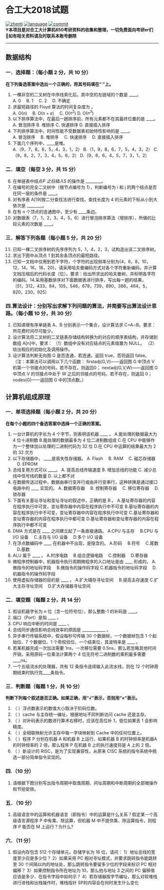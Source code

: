 # 合工大2018试题

[![zhenti](https://img.shields.io/badge/%E8%80%83%E7%A0%94%E7%9C%9F%E9%A2%98-850-brightgreen)](https://github.com/HFUT-cskaoyan/zhenti)
[![language](https://img.shields.io/badge/language-c%2B%2B-orange)](#language)
[![commit](https://img.shields.io/github/last-commit/HFUT-cskaoyan/zhenti)](#commit)  
:heartpulse:**本项目是对合工大计算机850考研资料的收集和整理，一切免费面向考研er们**  
:love_letter:**如有相关资料请及时联系本账号删除**
****
## 数据结构
### 一．选择题：（每小题 2 分，共 10 分）
**在下列备选答案中选出一个正确的，将其号码填在“ ”上。**
1. 一棵非空的二叉树在中序线索化后，其中空的左链域的个数是 ____。  
A. 0 &emsp;B. 1&emsp; C. 2 &emsp;D. 不确定
2. 求最短路径的 Floyd 算法的时间复杂度为 。  
A. O($n$) &emsp;B. O($n+e$) &emsp;C. O($n^2$) D. O($n^3$)
3. 以下排序算法中，在最后一趟排序前，所有元素都不在其最终位置的是 ____。  
A. 冒泡排序 B. 堆排序 C. 快速排序 D. 直接插入排序
4. 下列排序算法中，时间性能不受数据表初始特性影响的是 ____。  
A. 冒泡排序&emsp; B. 堆排序 &emsp;C. 快速排序&emsp; D. 直接插入排序
5. 下面几个序列中，____是堆。  
A.（9，7，8，6，5，4，3，1，2） B.（1，9，8，6，7，5，4，3，2）
C.（9，8，2，7，3，4，5，6，2） D.（9，8，6，4，5，7，3，1，2）
### 二．填空（每空 3 分，共 15 分）
6. 在单链表中结点*P 之后插入*S 的操作是 ________。<u></u>
7. 在编号的完全二叉树中（根节点编号为 1），判断编号为 i 和 j 的两个结点是否在同一层的条件是 ____。
8. 对有序表 A[19]按二分查找法进行查找，查找长度为 4 的元素的下标从小到大依次是 ________。 
9. 在有 n 个顶点的连通图中，至少有 ____条边。 
10. 对数据表（7，1，2，3，4，5，6）进行冒泡排序算法（增排序），所做的比较元素的次数是 ____。
### 三．解答下列各题（每小题 5 分，共 20 分）
11. 已知一棵二叉排序树的先序序列为 5，1，4，2，3，试构造出该二叉排序树。
12. 求出下图中从顶点 1 到其余各顶点的最短路径。
13. 已知一文档中仅用到若干字符，个字符的出现频率分别为{4，6，8，10，12，14，16，18，20}，请采用哈夫曼编码方式对各个字符重新编码，并计算文档压缩后的代码长度（位）。要求：给出所求出的哈夫曼树，并标明各字符的编码。14.采用基数排序对下面数据表进行排序，写出每一趟的结果。
（51，312，433，84，105，546，678，739，890，386，464，5，820，230，925）
### 四.算法设计：分别写出求解下列问题的算法，并简要写出算法设计思路。（每小题 10 分，共 30 分）
1. 已知递增有序单链表 A、B 分别表示一个集合，设计算法求 C=A∩B。要求：所花费时间尽可能少。
2. 设计算法将二叉树的二叉链表存储结构转换为的对应的顺序表结构，并存储到数组 A[n]中。要求：
（1）数组中没有对应结点的元素值置为 NULL。
（2）给出相应的初始化及调用操作。
3. 设计算法判断无向图 G 是否连通，若连通，返回 true，否则返回 false。
（注：本算法可以调用以下几个函数：
firstadj(G,V)——返回图 G 中顶点 V 的第一个邻接点的号码，若不存在，则返回0；
nextadj(G,V,W)——返回图 G 中顶点 V 的邻接点中处于 W 之后的邻接点的号码，若不存在，则返回 0；
nodes(G)——返回图 G 中的顶点数。）
## 计算机组成原理
### 一．单项选择题（每小题 2 分，共 20 分）
**在每个小题的四个备选答案中选择一个正确的答案。**
1. 一台计算机的字长为 4 个字节，则表明该机器 ____ 。
A.能处理的数据最大为 4 位十进制数
B.能处理的数据最多为 4 位二进制数组成
C.在 CPU 中能够作为一个整体加以处理的二进制代码为 32 位
D.在 CPU 中运算的结果最大为 2 的 32 次方
2. 以下存储器中， ____是易失性存储器。
A. Flash&emsp; B. RAM&emsp; C. 磁芯存储器 &emsp;D. EPROM
3. 总线复用方式可以 ____。
A. 提高总线传输速度
B. 增加总线的功能
C. 减少总线中信号线的数量
D. 以上都不对
4. 在数据传送过程中，数据由串行变并行或由并行变串行，这种转换是通过接口电路中的 ____ 实现的。
A. 数据寄存器&emsp; B. 控制寄存器 &emsp;C. 移位寄存器&emsp; D. 锁存器
5. 下面有关基址寻址和变址寻址的叙述中，正确的是 B 。
A.基址寄存器的内容在程序执行中可变，变址寄存器中内容在程序执行中不可变
B.基址寄存器的内容在程序执行中不可变，变址寄存器中内容在程序执行中可变
C.基址寄存器和变址寄存器的内容在程序执行中都可变
D.基址寄存器和变址寄存器的内容在程序执行中都不可变
6. DMA 方式是在 ____ 之间建立起了一条直接通路。
A.CPU 与主存 &emsp;B.CPU 与 I/O 设备&emsp; C.主存与 I/O 设备 &emsp;D.多个 I/O 设备
7. 在浮点数编码中 ____ 在机器中不出现，是隐含的。
A.阶码 &emsp;B.符号 &emsp;C.尾数 &emsp;D.基数
8. ALU 属于 ____ 。
A.时序电路 &emsp;B.组合逻辑电路 &emsp;C.控制器 &emsp;D.寄存器
9. 微程序控制器中，机器指令执行周期微程序的入口地址是由 ____ 形成的。
A.微指令的地址码字段 &emsp;B.微指令的操作码字段
C.机器指令的地址码字段 &emsp;D.机器指令的操作码字段
10. 使用虚拟存储器的目的是 ____ 。
A.扩大辅存寻址空间 &emsp;B.提高主存速度
C.扩大主存寻址空间 &emsp;D.扩大存储器寻址空间
### 二．填空题（每题 2 分，共 14 分）
1. 假设机器字长为 n 位（含一位符号位），那么整数-1 的补码是 ____。
2. 端口（Port）是指 ____ 。
3. CPU 响应中断的时间是 ____ 。
4. 总线同步通信影响总线效率的原因是 ____________ 。
5. 异步串行传输系统中，假设每秒可传输 30 个数据帧，一个数据帧包含 1 个起始位、7 个数据位、1 个奇校验位、一个结束位，其波特率是 ____ 。
6. 若某机器完成一次加法需要 1ns，一次移位需要 0.5ns，那么若忽略其他时间开销，采用原码一位乘法计算两个 4 位无符号二进制数的乘积最多需要 ____ns。
7. 一个五级流水的处理器，共有 12 条指令连续输入此流水线，则在 12 个时钟周期结束时执行完____条指令。
### 三．判断题（每题 1 分，共 10 分）
**判断下列每个叙述是否正确。如果正确，用“√”表示，否则用“×”表示。**
1. （ ）浮点数表示的数值大小取决于阶码位数。
2. （ ）cache 与主存统一编址，根据地址不同判断访问 cache 还是主存。
3. （ ）对补码表示的数进行算术右移时，应该在高位补 1，低位如果丢 1 会影响精度。
4. （ ）全相联映射允许主存中每一字块映射到 Cache 中的任何位置上。
5. （ ）程序 P 分别在机器 A 和机器 B 上运行，如果机器 B 的时钟频率是机器A 的时钟频率的 2 倍，那么程序 P 在机器 B 上的执行速度将是 A 上的 2 倍。
6. （ ）新设计的 RISC，是为了实现兼容性，从原来 CISC 系统的指令系统中挑选一部分简单指令实现的。
### 四.（10 分）
1. 请根据下图分别写出指令周期中取值周期、间址周期和中断周期的全部微操作和节拍安排。
### 五．（10 分）
1. 高级语言中的运算和机器语言（即指令）中的运算是什么关系？假定某一个高级语言源程序 P 中有乘、除运算，但机器 M 中不提供乘、除运算指令，则程序 P 能否在 M 上运行？为什么?
### 六．（11 分）
1. 假设内存包含 512 个存储单元，存储字长为 16 位，请问：
1）地址总线的宽度至少应是多少位？
2）如果采用 PC 相对寻址模式，并要求跳转指令能跳转至 30 个间隔以内的地址处，那么跳转指令要留多少位的字段来标识 PC 相对偏移？
3）如果控制指令所在地址为 10，那么他与地址 3 之间的 PC 偏移值应该是多少、在指令字段中如何示？
4）若存储器按字节编址，那么对软堆栈进行进栈和出栈操作时，堆栈指针 SP的内容会在何时发生什么变化